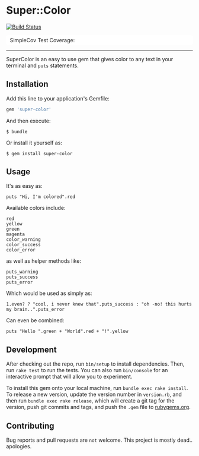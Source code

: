 # Super::Color
[![Build Status](https://travis-ci.org/MVV90/super-color.svg?branch=master)](https://travis-ci.org/MVV90/super-color)

<div id="coverage" style="background-color: white; border-radius: 5px; padding: 5px 5px 5px 10px; align: center">
  SimpleCov Test Coverage: <span id="new-projects"></span>
</div>

<script src="http://code.jquery.com/jquery-3.1.1.min.js"></script>
<script>
  $("#new-projects").load( "https://raw.githubusercontent.com/MVV90/super-color/master/coverage/index.html #footer div", 
     function(responseTxt, statusTxt, xhr) {
       var coveragePercent = $(responseTxt).find(".yellow:first").text();
       $("#new-projects").html(coveragePercent);
       
       if(coveragePercent >= 100.0) {
         $("#coverage").css("border", "2px solid green");
       } else {
         $("#coverage").css("border", "2px solid red");
       }
     }
  );
</script>
---
SuperColor is an easy to use gem that gives color to any text in your terminal and `puts` statements.

## Installation

Add this line to your application's Gemfile:

```ruby
gem 'super-color'
```

And then execute:

    $ bundle

Or install it yourself as:

    $ gem install super-color

## Usage

It's as easy as:
```
puts "Hi, I'm colored".red
```

Available colors include:
```
red
yellow
green
magenta
color_warning
color_success
color_error
```

as well as helper methods like:
```
puts_warning
puts_success
puts_error
```

Which would be used as simply as:
```
1.even? ? "cool, i never knew that".puts_success : "oh -no! this hurts my brain..".puts_error
```

Can even be combined:
```
puts "Hello ".green + "World".red + "!".yellow
```

## Development

After checking out the repo, run `bin/setup` to install dependencies. Then, run `rake test` to run the tests. You can also run `bin/console` for an interactive prompt that will allow you to experiment.

To install this gem onto your local machine, run `bundle exec rake install`. To release a new version, update the version number in `version.rb`, and then run `bundle exec rake release`, which will create a git tag for the version, push git commits and tags, and push the `.gem` file to [rubygems.org](https://rubygems.org).

## Contributing

Bug reports and pull requests are `not` welcome. This project is mostly dead.. apologies.
